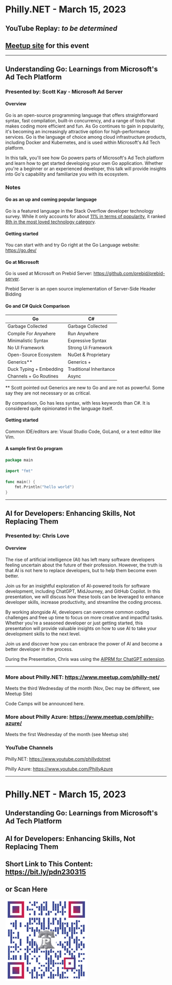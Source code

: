 # Philly.NET - March 15, 2023
## YouTube Replay: *to be determined*

## [Meetup site](https://www.meetup.com/philly-net/events/291755150) for this event

***

## Understanding Go: Learnings from Microsoft's Ad Tech Platform

### Presented by: Scott Kay - Microsoft Ad Server

#### Overview

Go is an open-source programming language that offers straightforward syntax, fast compilation, built-in concurrency, and a range of tools that makes coding more efficient and fun. As Go continues to gain in popularity, it's becoming an increasingly attractive option for high-performance services. Go is the language of choice among cloud infrastructure products, including Docker and Kubernetes, and is used within Microsoft's Ad Tech platform.

In this talk, you'll see how Go powers parts of Microsoft's Ad Tech platform and learn how to get started developing your own Go application. Whether you're a beginner or an experienced developer, this talk will provide insights into Go's capability and familiarize you with its ecosystem.

### Notes

#### Go as an up and coming popular language
Go is a featured language in the Stack Overflow developer technology survey.  While it only accounts for about [11% in terms of popularity](https://survey.stackoverflow.co/2022/#technology-most-popular-technologies), it ranked [8th in the most loved technology category](https://survey.stackoverflow.co/2022/#technology-most-loved-dreaded-and-wanted).

#### Getting started
You can start with and try Go right at the Go Language website: https://go.dev/

#### Go at Microsoft
Go is used at Microsoft on Prebid Server: https://github.com/prebid/prebid-server.

Prebid Server is an open source implementation of Server-Side Header Bidding

#### Go and C# Quick Comparison
| Go         | C#|
|--------------|-----------|
| Garbage Collected| Garbage Collected|
| Compile For Anywhere| Run Anywhere|
| Minimalistic Syntax|Expressive Syntax|
|No UI Framework|Strong Ui Framework|
|Open-Source Ecosystem|NuGet & Proprietary|
|Generics**|Generics +|
|Duck Typing + Embedding| Traditional Inheritance|
|Channels + Go Routines|Async|

** Scott pointed out Generics are new to Go and are not as powerful.  Some say they are not necessary or as critical.

By comparison, Go has less syntax, with less keywords than C#.  It is considered quite opinionated in the language itself.

#### Getting started

Common IDE/editors are: Visual Studio Code, GoLand, or a text editor like Vim.

#### A sample first Go program
``` Go
package main

import "fmt"

func main() {
    fmt.Println("hello world")
}
```

***

## AI for Developers: Enhancing Skills, Not Replacing Them

### Presented by: Chris Love

#### Overview

The rise of artificial intelligence (AI) has left many software developers feeling uncertain about the future of their profession. However, the truth is that AI is not here to replace developers, but to help them become even better.

Join us for an insightful exploration of AI-powered tools for software development, including ChatGPT, MidJourney, and GitHub Copilot. In this presentation, we will discuss how these tools can be leveraged to enhance developer skills, increase productivity, and streamline the coding process. 

By working alongside AI, developers can overcome common coding challenges and free up time to focus on more creative and impactful tasks. Whether you're a seasoned developer or just getting started, this presentation will provide valuable insights on how to use AI to take your development skills to the next level. 

Join us and discover how you can embrace the power of AI and become a better developer in the process.

During the Presentation, Chris was using the [AIPRM for ChatGPT extension](https://chrome.google.com/webstore/detail/aiprm-for-chatgpt/ojnbohmppadfgpejeebfnmnknjdlckgj).

***

### More about Philly.NET: https://www.meetup.com/philly-net/
Meets the third Wednesday of the month (Nov, Dec may be different, see Meetup Site)

Code Camps will be announced here.

### More about Philly Azure: https://www.meetup.com/philly-azure/
Meets the first Wednesday of the month (see Meetup site)

### YouTube Channels
Philly.NET: https://www.youtube.com/phillydotnet

Philly Azure: https://www.youtube.com/PhillyAzure

***
# Philly.NET - March 15, 2023

## Understanding Go: Learnings from Microsoft's Ad Tech Platform

## AI for Developers: Enhancing Skills, Not Replacing Them
## Short Link to This Content: https://bit.ly/pdn230315

## or Scan Here
<img src="images\PdnMar2023.png" alt="QR Code for direct link to this page" width="256"/>